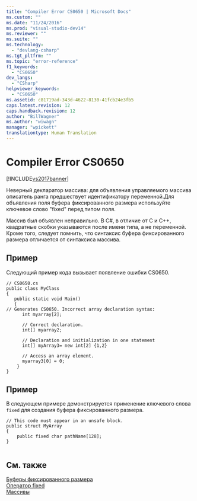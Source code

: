 ```yaml
---
title: "Compiler Error CS0650 | Microsoft Docs"
ms.custom: ""
ms.date: "11/24/2016"
ms.prod: "visual-studio-dev14"
ms.reviewer: ""
ms.suite: ""
ms.technology: 
  - "devlang-csharp"
ms.tgt_pltfrm: ""
ms.topic: "error-reference"
f1_keywords: 
  - "CS0650"
dev_langs: 
  - "CSharp"
helpviewer_keywords: 
  - "CS0650"
ms.assetid: c81719ad-343d-4622-8130-41fcb24e3fb5
caps.latest.revision: 12
caps.handback.revision: 12
author: "BillWagner"
ms.author: "wiwagn"
manager: "wpickett"
translationtype: Human Translation
---
```

# Compiler Error CS0650
[!INCLUDE[vs2017banner](../../../csharp/includes/vs2017banner.md)]

Неверный декларатор массива: для объявления управляемого массива описатель ранга предшествует идентификатору переменной.Для объявления поля буфера фиксированного размера используйте ключевое слово "fixed" перед типом поля.  
  
 Массив был объявлен неправильно.  В C\#, в отличие от C и C\+\+, квадратные скобки указываются после имени типа, а не переменной.  Кроме того, следует помнить, что синтаксис буфера фиксированного размера отличается от синтаксиса массива.  
  
## Пример  
 Следующий пример кода вызывает появление ошибки CS0650.  
  
```  
// CS0650.cs  
public class MyClass  
{  
   public static void Main()  
   {  
// Generates CS0650. Incorrect array declaration syntax:  
      int myarray[2];     
  
      // Correct declaration.  
      int[] myarray2;  
  
      // Declaration and initialization in one statement  
      int[] myArray3= new int[2] {1,2}  
  
      // Access an array element.  
      myarray3[0] = 0;  
    }  
}  
```  
  
## Пример  
 В следующем примере демонстрируется применение ключевого слова `fixed` для создания буфера фиксированного размера.  
  
```  
// This code must appear in an unsafe block.   
public struct MyArray   
{  
    public fixed char pathName[128];  
}  
  
```  
  
## См. также  
 [Буферы фиксированного размера](../../../csharp/programming-guide/unsafe-code-pointers/fixed-size-buffers.md)   
 [Оператор fixed](../../../csharp/language-reference/keywords/fixed-statement.md)   
 [Массивы](../../../csharp/programming-guide/arrays/index.md)